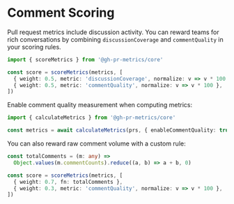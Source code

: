 # Comment Scoring

Pull request metrics include discussion activity. You can reward teams for rich conversations by combining `discussionCoverage` and `commentQuality` in your scoring rules.

```ts
import { scoreMetrics } from '@gh-pr-metrics/core'

const score = scoreMetrics(metrics, [
  { weight: 0.5, metric: 'discussionCoverage', normalize: v => v * 100 },
  { weight: 0.5, metric: 'commentQuality', normalize: v => v * 100 },
])
```

Enable comment quality measurement when computing metrics:

```ts
import { calculateMetrics } from '@gh-pr-metrics/core'

const metrics = await calculateMetrics(prs, { enableCommentQuality: true })
```

You can also reward raw comment volume with a custom rule:

```ts
const totalComments = (m: any) =>
  Object.values(m.commentCounts).reduce((a, b) => a + b, 0)

const score = scoreMetrics(metrics, [
  { weight: 0.7, fn: totalComments },
  { weight: 0.3, metric: 'commentQuality', normalize: v => v * 100 },
])
```
